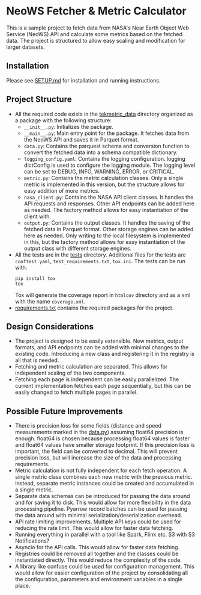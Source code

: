 # NeoWS Fetcher & Metric Calculator

This is a sample project to fetch data from NASA's Near Earth Object Web Service (NeoWS) API and calculate some metrics
based on the fetched data. The project is structured to allow easy scaling and modification for larger datasets.

## Installation

Please see [SETUP.md](SETUP.md) for installation and running instructions.

## Project Structure

- All the required code exists in the [tekmetric_data](tekmetric_data) directory organized as a package with
  the following structure:
    - `__init__.py`: Initializes the package.
    - `__main__.py`: Main entry point for the package. It fetches data from the NeoWS API and saves it in Parquet
      format.
    - `data.py`: Contains the parquest schema and conversion function to convert the fetched data into a schema
      compatible dictionary.
    - `logging_config.yaml`: Contains the logging configuration. logging dictConfig is used to configure the logging
      module. The logging level can be set to DEBUG, INFO, WARNING, ERROR, or CRITICAL.
    - `metric.py`: Contains the metric calculation classes. Only a single metric is implemented in this version, but
      the structure allows for easy addition of more metrics.
    - `nasa_client.py`: Contains the NASA API client classes. It handles the API requests and responses. Other API
      endpoints can be added here as needed. The factory method allows for easy instantiation of the client with.
    - `output.py`: Contains the output classes. It handles the saving of the fetched data in Parquet format. Other
      storage engines can be added here as needed. Only writing to the local filesystem is implemented in this, but the
      factory method allows for easy instantiation of the output class with different storage engines.
- All the tests are in the [tests](tests) directory. Additional files for the tests are `conftest.yaml`,
  `test_requirements.txt`, `tox.ini`. The tests can be run with:
    ```shell
    pip install tox
    tox
    ```
  Tox will generate the coverage report in `htmlcov` directory and as a xml with the name `coverage.xml`.
- [requirements.txt](requirements.txt) contains the required packages for the project.

## Design Considerations

- The project is designed to be easily extensible. New metrics, output formats, and API endpoints can be added with
  minimal changes to the existing code. Introducing a new class and registering it in the registry is all that is
  needed.
- Fetching and metric calculation are separated. This allows for independent scaling of the two components.
- Fetching each page is independent can be easily parallelized. The current implementation fetches each page
  sequentially, but this can be easily changed to fetch multiple pages in parallel.

## Possible Future Improvements

- There is precision loss for some fields (distance and speed measurements marked in
  the [data.py](tekmetric_data/data.py)) assuming float64 precision is enough. float64 is chosen because processing
  float64 values is faster and float64 values have smaller storage footprint. If this precision loss is important, the
  field can be converted to decimal. This will prevent precision loss, but will increase the size of the data and
  processing requirements.
- Metric calculation is not fully independent for each fetch operation. A single metric class combines each new metric
  with the previous metric. Instead, separate metric instances could be created and accumulated in a single metric.
- Separate data schemas can be introduced for passing the data around and for saving it to disk. This would allow for
  more flexibility in the data processing pipeline. Pyarrow record batches can be used for passing the data around with
  minimal serialization/deserialization overhead.
- API rate limiting improvements. Multiple API keys could be used for reducing the rate limit. This would allow for
  faster data fetching.
- Running everything in parallel with a tool like Spark, Flink etc. S3 with S3 Notifications?
- Asyncio for the API calls. This would allow for faster data fetching.
- Registries could be removed all together and the classes could be instantiated directly. This would reduce the
  complexity of the code.
- A library like confuse could be used for configuration management. This would allow for easier configuration of the
  project by consolidating all the configuration, parameters and environment variables in a single place.